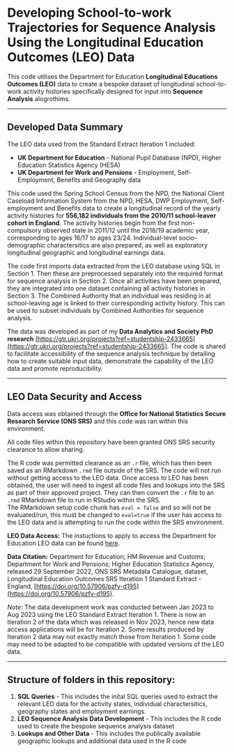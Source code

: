 # Developing School-to-work Trajectories for Sequence Analysis Using the Longitudinal Education Outcomes (LEO) Data

This code utilises the Department for Education **Longitudinal Educations Outcomes (LEO)** data to create a bespoke dataset of longitudinal school-to-work activity histories specifically designed for input into **Sequence Analysis** alogrothims.

---------------------------------------------------------------------------------
## Developed Data Summary

The LEO data used from the Standard Extract Iteration 1 included:

* **UK Department for Education** - National Pupil Database (NPD), Higher Education Statistics Agency (HESA)
* **UK Department for Work and Pensions** - Employment, Self-Employment, Benefits and Geography data

This code used the Spring School Census from the NPD, the National Client Caseload Information System from the NPD, HESA, DWP Employment, Self-employment and Benefits data to create a longitudinal record of the yearly activity histories for **556,182 individuals from the 2010/11 school-leaver cohort in England**. The activity histories begin from the first non-compulsory observed state in 2011/12 until the 2018/19 academic year, corresponding to ages 16/17 to ages 23/24. Individual-level socio-demographic charactersitics are also prepared, as well as exploratory longitudinal geographic and longitudinal earnings data.

The code first imports data extracted from the LEO database using SQL in Section 1. Then these are preprocessed separately into the required format for sequence analysis in Section 2. Once all activities have been prepared, they are integrated into one dataset containing all activity histories in Section 3. The Combined Authority that an individual was residing in at school-leaving age is linked to their corresponding activity history. This can be used to subset individuals by Combined Authorities for sequence analysis.

The data was developed as part of my **Data Analytics and Society PhD research** [https://gtr.ukri.org/projects?ref=studentship-2433665](https://gtr.ukri.org/projects?ref=studentship-2433665). The code is shared to facilitate accessibility of the sequence analysis technique by detailing how to create suitable input data, demonstrate the capability of the LEO data and promote reproducibility. 


-------------------------------------------------------------------
## LEO Data Security and Access

Data access was obtained through the **Office for National Statistics Secure Research Service (ONS SRS)** and this code was ran within this environment. 

All code files within this repository have been granted ONS SRS security clearance to allow sharing. 

The R code was permitted clearance as an `.r` file, which has then been saved as an RMarkdown `.rmd` file outside of the SRS. The code will not run without getting access to the LEO data. Once access to LEO has been obtained, the user will need to ingest all code files and lookups into the SRS as part of their approved project. They can then convert the `.r` file to an `.rmd` RMarkdown file to run in RStudio within the SRS.   
The RMarkdown setup code chunk has `eval = false` and so will not be evaluated/run, this must be changed to `eval=true` if the user has access to the LEO data and is attempting to run the code within the SRS environment.

**LEO Data Access:**
The instuctions to apply to access the Department for Education LEO data can be found [here](https://www.gov.uk/guidance/apply-to-access-the-longitudinal-education-outcomes-leo-dataset).

**Data Citation:**
Department for Education; HM Revenue and Customs; Department for Work and Pensions; Higher Education Statistics Agency, released 29 September 2022, ONS SRS Metadata Catalogue, dataset, Longitudinal Education Outcomes SRS Iteration 1 Standard Extract - England, [https://doi.org/10.57906/pzfv-d195](https://doi.org/10.57906/pzfv-d195). 

*Note:* The data development work was conducted between Jan 2023 to Aug 2023 using the LEO Standard Extract Iteration 1. There is now an Iteration 2 of the data which was released in Nov 2023, hence new data access applications will be for Iteration 2. Some results produced by Iteration 2 data may not exactly match those from Iteration 1. Some code may need to be adapted to be compatible with updated versions of the LEO data. 

----------------------------------------------------------------------


## Structure of folders in this repository:

1) **SQL Queries** - This includes the inital SQL queries used to extract the relevant LEO data for the activity states, individual charactersitics, geography states and employment earnings. 
2) **LEO Sequence Analysis Data Development** - This includes the R code used to create the bespoke sequence analysis dataset
3) **Lookups and Other Data** - This includes the publically available geographic lookups and additional data used in the R code 




